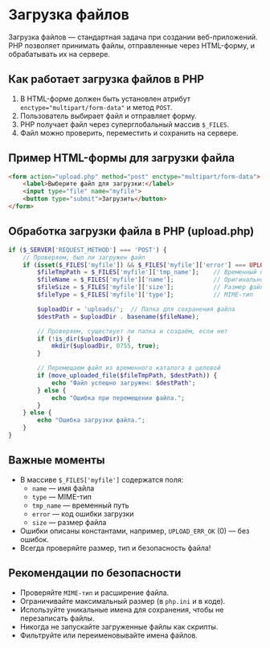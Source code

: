 # Загрузка файлов
Загрузка файлов — стандартная задача при создании веб-приложений. PHP позволяет принимать файлы, отправленные через HTML-форму, и обрабатывать их на сервере.

## Как работает загрузка файлов в PHP
1. В HTML-форме должен быть установлен атрибут `enctype="multipart/form-data"` и метод `POST`.
2. Пользователь выбирает файл и отправляет форму.
3. PHP получает файл через суперглобальный массив `$_FILES`.
4. Файл можно проверить, переместить и сохранить на сервере.

## Пример HTML-формы для загрузки файла
```html
<form action="upload.php" method="post" enctype="multipart/form-data">
    <label>Выберите файл для загрузки:</label>
    <input type="file" name="myfile">
    <button type="submit">Загрузить</button>
</form>
```

## Обработка загрузки файла в PHP (upload.php)
```php
if ($_SERVER['REQUEST_METHOD'] === 'POST') {
    // Проверяем, был ли загружен файл
    if (isset($_FILES['myfile']) && $_FILES['myfile']['error'] === UPLOAD_ERR_OK) {
        $fileTmpPath = $_FILES['myfile']['tmp_name'];    // Временный путь
        $fileName = $_FILES['myfile']['name'];           // Оригинальное имя файла
        $fileSize = $_FILES['myfile']['size'];           // Размер файла
        $fileType = $_FILES['myfile']['type'];           // MIME-тип

        $uploadDir = 'uploads/';  // Папка для сохранения файла
        $destPath = $uploadDir . basename($fileName);

        // Проверяем, существует ли папка и создаём, если нет
        if (!is_dir($uploadDir)) {
            mkdir($uploadDir, 0755, true);
        }

        // Перемещаем файл из временного каталога в целевой
        if (move_uploaded_file($fileTmpPath, $destPath)) {
            echo "Файл успешно загружен: $destPath";
        } else {
            echo "Ошибка при перемещении файла.";
        }
    } else {
        echo "Ошибка загрузки файла.";
    }
}
```

## Важные моменты
- В массиве `$_FILES['myfile']` содержатся поля:
  *  `name` — имя файла
  *  `type` — MIME-тип
  *  `tmp_name` — временный путь
  *  `error` — код ошибки загрузки
  *  `size` — размер файла
- Ошибки описаны константами, например, `UPLOAD_ERR_OK` (0) — без ошибок.
- Всегда проверяйте размер, тип и безопасность файла!

## Рекомендации по безопасности
- Проверяйте `MIME-тип` и расширение файла.
- Ограничивайте максимальный размер (в `php.ini` и в коде).
- Используйте уникальные имена для сохранения, чтобы не перезаписать файлы.
- Никогда не запускайте загруженные файлы как скрипты.
- Фильтруйте или переименовывайте имена файлов.
